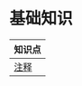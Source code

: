 # 基础知识

| 知识点                                                                                                                                                             |
| ------------------------------------------------------------------------------------------------------------------------------------------------------------------ |
| [注释](https://github.com/jackfrued/Python-100-Days/blob/master/Day01-15/Day01/%E5%88%9D%E8%AF%86Python.md#%E4%BB%A3%E7%A0%81%E4%B8%AD%E7%9A%84%E6%B3%A8%E9%87%8A) |
